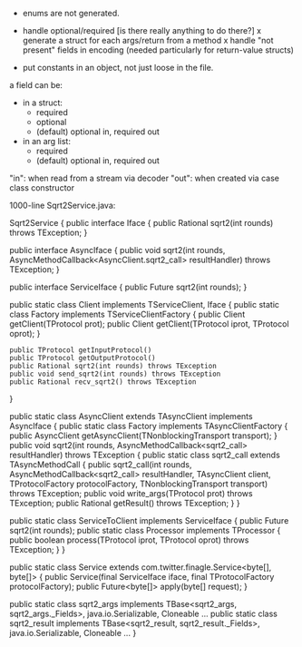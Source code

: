
- enums are not generated.

- handle optional/required [is there really anything to do there?]
x generate a struct for each args/return from a method
x handle "not present" fields in encoding (needed particularly for return-value structs)
- put constants in an object, not just loose in the file.



a field can be:
  - in a struct:
    + required
    + optional
    + (default) optional in, required out
  - in an arg list:
    + required
    + (default) optional in, required out

"in": when read from a stream via decoder
"out": when created via case class constructor

1000-line Sqrt2Service.java:

Sqrt2Service {
  public interface Iface {
    public Rational sqrt2(int rounds) throws TException;
  }

  public interface AsyncIface {
    public void sqrt2(int rounds, AsyncMethodCallback<AsyncClient.sqrt2_call> resultHandler) throws TException;
  }

  public interface ServiceIface {
    public Future<Rational> sqrt2(int rounds);
  }

  public static class Client implements TServiceClient, Iface {
    public static class Factory implements TServiceClientFactory<Client> {
      public Client getClient(TProtocol prot);
      public Client getClient(TProtocol iprot, TProtocol oprot);
    }

    public TProtocol getInputProtocol()
    public TProtocol getOutputProtocol()
    public Rational sqrt2(int rounds) throws TException
    public void send_sqrt2(int rounds) throws TException
    public Rational recv_sqrt2() throws TException
  }

  public static class AsyncClient extends TAsyncClient implements AsyncIface {
    public static class Factory implements TAsyncClientFactory<AsyncClient> {
      public AsyncClient getAsyncClient(TNonblockingTransport transport);
    }
    public void sqrt2(int rounds, AsyncMethodCallback<sqrt2_call> resultHandler) throws TException {
    public static class sqrt2_call extends TAsyncMethodCall {
      public sqrt2_call(int rounds, AsyncMethodCallback<sqrt2_call> resultHandler, TAsyncClient client, TProtocolFactory protocolFactory, TNonblockingTransport transport) throws TException;
      public void write_args(TProtocol prot) throws TException;
      public Rational getResult() throws TException;
    }
  }

  public static class ServiceToClient implements ServiceIface {
    public Future<Rational> sqrt2(int rounds);
    public static class Processor implements TProcessor {
      public boolean process(TProtocol iprot, TProtocol oprot) throws TException;
    }
  }

  public static class Service extends com.twitter.finagle.Service<byte[], byte[]> {
    public Service(final ServiceIface iface, final TProtocolFactory protocolFactory);
    public Future<byte[]> apply(byte[] request);
  }

  public static class sqrt2_args implements TBase<sqrt2_args, sqrt2_args._Fields>, java.io.Serializable, Cloneable ...
  public static class sqrt2_result implements TBase<sqrt2_result, sqrt2_result._Fields>, java.io.Serializable, Cloneable ...
}
